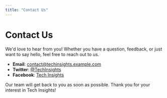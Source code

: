 ```yaml
---
title: "Contact Us"
---
```


# Contact Us

We'd love to hear from you! Whether you have a question, feedback, or just want to say hello, feel free to reach out to us.

- **Email**: [contact@techinsights.example.com](#)
- **Twitter**: [@TechInsights](https://twitter.com/)
- **Facebook**: [Tech Insights](https://facebook.com/)

Our team will get back to you as soon as possible. Thank you for your interest in Tech Insights!

